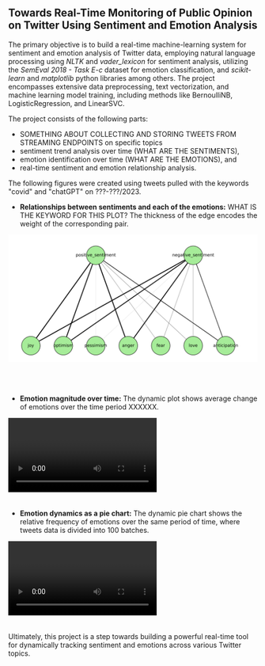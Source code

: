 ## Towards Real-Time Monitoring of Public Opinion on Twitter Using Sentiment and Emotion Analysis

The primary objective is to build a real-time machine-learning system for sentiment and emotion analysis of Twitter data, employing natural language processing using *NLTK* and *vader_lexicon* for sentiment analysis, utilizing the *SemEval 2018 - Task E-c* dataset for emotion classification, and *scikit-learn* and *matplotlib* python libraries among others. The project encompasses extensive data preprocessing, text vectorization, and machine learning model training, including methods like BernoulliNB, LogisticRegression, and LinearSVC. 

The project consists of the following parts: 
- SOMETHING ABOUT COLLECTING AND STORING TWEETS FROM STREAMING ENDPOINTS on specific topics
- sentiment trend analysis over time (WHAT ARE THE SENTIMENTS), 
- emotion identification over time (WHAT ARE THE EMOTIONS), and
- real-time sentiment and emotion relationship analysis.

<!-- The results are visualized as bipartite graphs and dynamic plots, providing insights into evolving public opinion. -->
The following figures were created using tweets pulled with the keywords "covid" and "chatGPT" on ???-???/2023. 

- **Relationships between sentiments and each of the emotions:**  WHAT IS THE KEYWORD FOR THIS PLOT? The thickness of the edge encodes the weight of the corresponding pair.
<p align="center"  width="500">
<img src="images/bipartiteCovid.jpg?raw=true"/>
</p><br><br>

- **Emotion magnitude over time:** The dynamic plot shows average change of emotions over the time period XXXXXX.

<video src="https://github.com/cdjidjev/cdjidjev.github.io/assets/40774209/12867180-6878-451b-b62d-1dfe56cd94e9" controls="controls" style="max-width: 500px;">
</video>
<br><br>

- **Emotion dynamics as a pie chart:**  The dynamic pie chart shows the relative frequency of emotions over the same period of time, where tweets data is divided into 100 batches. 

<video src="https://github.com/cdjidjev/cdjidjev.github.io/assets/40774209/7223d7d6-0841-4c0e-a28b-841bdbfd96e1" controls="controls" style="max-width: 500px;">
</video>
<br><br>

Ultimately, this project is a step towards building a powerful real-time tool for dynamically tracking sentiment and emotions across various Twitter topics.

